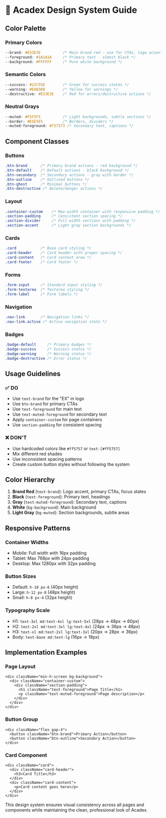# 🎨 Acadex Design System Guide

## Color Palette

### Primary Colors
```css
--brand: #E53E3E          /* Main brand red - use for CTAs, logo accent */
--foreground: #1A1A1A     /* Primary text - almost black */
--background: #FFFFFF     /* Pure white background */
```

### Semantic Colors
```css
--success: #22C55E        /* Green for success states */
--warning: #EAB308        /* Yellow for warnings */
--destructive: #E53E3E    /* Red for errors/destructive actions */
```

### Neutral Grays
```css
--muted: #F5F5F5          /* Light backgrounds, subtle sections */
--border: #E5E5E5         /* Borders, dividers */
--muted-foreground: #737373 /* Secondary text, captions */
```

## Component Classes

### Buttons
```css
.btn-brand      /* Primary brand actions - red background */
.btn-default    /* Default actions - black background */
.btn-secondary  /* Secondary actions - gray with border */
.btn-outline    /* Outlined buttons */
.btn-ghost      /* Minimal buttons */
.btn-destructive /* Delete/danger actions */
```

### Layout
```css
.container-custom    /* Max-width container with responsive padding */
.section-padding     /* Consistent section spacing */
.section-divider     /* Full-width sections with padding */
.section-accent      /* Light gray section backgrounds */
```

### Cards
```css
.card           /* Base card styling */
.card-header    /* Card header with proper spacing */
.card-content   /* Card content area */
.card-footer    /* Card footer */
```

### Forms
```css
.form-input     /* Standard input styling */
.form-textarea  /* Textarea styling */
.form-label     /* Form labels */
```

### Navigation
```css
.nav-link       /* Navigation links */
.nav-link.active /* Active navigation state */
```

### Badges
```css
.badge-default     /* Primary badges */
.badge-success     /* Success status */
.badge-warning     /* Warning status */
.badge-destructive /* Error status */
```

## Usage Guidelines

### ✅ DO
- Use `text-brand` for the "EX" in logo
- Use `btn-brand` for primary CTAs
- Use `text-foreground` for main text
- Use `text-muted-foreground` for secondary text
- Apply `container-custom` for page containers
- Use `section-padding` for consistent spacing

### ❌ DON'T
- Use hardcoded colors like `#ff5757` or `text-[#ff5757]`
- Mix different red shades
- Use inconsistent spacing patterns
- Create custom button styles without following the system

## Color Hierarchy

1. **Brand Red** (`text-brand`): Logo accent, primary CTAs, focus states
2. **Black** (`text-foreground`): Primary text, headings
3. **Gray** (`text-muted-foreground`): Secondary text, captions
4. **White** (`bg-background`): Main background
5. **Light Gray** (`bg-muted`): Section backgrounds, subtle areas

## Responsive Patterns

### Container Widths
- Mobile: Full width with 16px padding
- Tablet: Max 768px with 24px padding  
- Desktop: Max 1280px with 32px padding

### Button Sizes
- Default: `h-10 px-6` (40px height)
- Large: `h-12 px-8` (48px height)
- Small: `h-8 px-4` (32px height)

### Typography Scale
- H1: `text-3xl md:text-4xl lg:text-5xl` (28px → 48px → 60px)
- H2: `text-2xl md:text-3xl lg:text-4xl` (24px → 36px → 48px)
- H3: `text-xl md:text-2xl lg:text-3xl` (20px → 28px → 36px)
- Body: `text-base md:text-lg` (16px → 18px)

## Implementation Examples

### Page Layout
```tsx
<div className="min-h-screen bg-background">
  <div className="container-custom">
    <div className="section-padding">
      <h1 className="text-foreground">Page Title</h1>
      <p className="text-muted-foreground">Page description</p>
    </div>
  </div>
</div>
```

### Button Group
```tsx
<div className="flex gap-4">
  <button className="btn-brand">Primary Action</button>
  <button className="btn-outline">Secondary Action</button>
</div>
```

### Card Component
```tsx
<div className="card">
  <div className="card-header">
    <h3>Card Title</h3>
  </div>
  <div className="card-content">
    <p>Card content goes here</p>
  </div>
</div>
```

This design system ensures visual consistency across all pages and components while maintaining the clean, professional look of Acadex.
